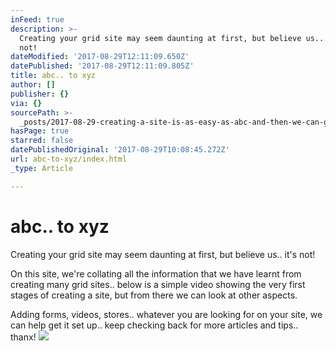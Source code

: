 ```yaml
---
inFeed: true
description: >-
  Creating your grid site may seem daunting at first, but believe us.. it’s
  not! 
dateModified: '2017-08-29T12:11:09.650Z'
datePublished: '2017-08-29T12:11:09.805Z'
title: abc.. to xyz
author: []
publisher: {}
via: {}
sourcePath: >-
  _posts/2017-08-29-creating-a-site-is-as-easy-as-abc-and-then-we-can-go-furth.md
hasPage: true
starred: false
datePublishedOriginal: '2017-08-29T10:08:45.272Z'
url: abc-to-xyz/index.html
_type: Article

---
```

# abc.. to xyz

Creating your grid site may seem daunting at first, but believe us.. it's not! 

On this site, we're collating all the information that we have learnt from creating many grid sites.. below is a simple video showing the very first stages of creating a site, but from there we can look at other aspects. 

Adding forms, videos, stores.. whatever you are looking for on your site, we can help get it set up.. keep checking back for more articles and tips.. thanx!
![](https://the-grid-user-content.s3-us-west-2.amazonaws.com/bed94fa1-dd01-43b5-a1ed-eb9a6b03bdd5.jpg)
